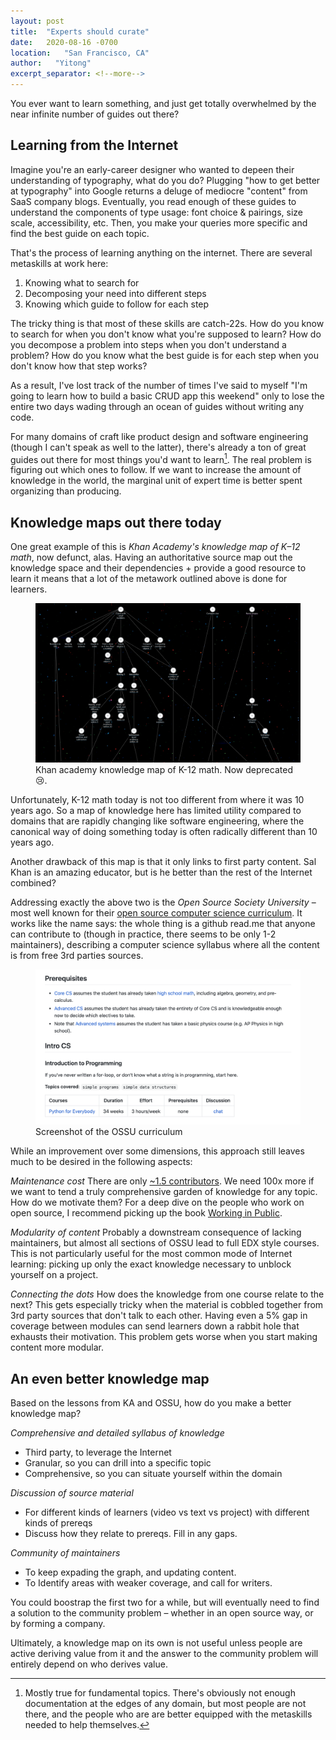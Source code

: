 ```yaml
---
layout: post
title:  "Experts should curate"
date:   2020-08-16 -0700
location:   "San Francisco, CA"
author:   "Yitong"
excerpt_separator: <!--more-->
---
```


You ever want to learn something, and just get totally overwhelmed by the near infinite number of guides out there? <!--more--> 

## Learning from the Internet

Imagine you're an early-career designer who wanted to depeen their understanding of typography, what do you do? Plugging "how to get better at typography" into Google returns a deluge of mediocre "content" from SaaS company blogs. Eventually, you read enough of these guides to understand the components of type usage: font choice & pairings, size scale, accessibility, etc. Then, you make your queries more specific and find the best guide on each topic.

That's the process of learning anything on the internet. There are several metaskills at work here:

1. Knowing what to search for
2. Decomposing your need into different steps
2. Knowing which guide to follow for each step

The tricky thing is that most of these skills are catch-22s. How do you know to search for when you don't know what you're supposed to learn? How do you decompose a problem into steps when you don't understand a problem? How do you know what the best guide is for each step when you don't know how that step works?

As a result, I've lost track of the number of times I've said to myself "I'm going to learn how to build a basic CRUD app this weekend" only to lose the entire two days wading through an ocean of guides without writing any code.

For many domains of craft like product design and software engineering (though I can't speak as well to the latter), there's already a ton of great guides out there for most things you'd want to learn[^1]. The real problem is figuring out which ones to follow. If we want to increase the amount of knowledge in the world, the marginal unit of expert time is better spent organizing than producing.

## Knowledge maps out there today

One great example of this is *Khan Academy's knowledge map of K–12 math*, now defunct, alas. Having an authoritative source map out the knowledge space and their dependencies + provide a good resource to learn it means that a lot of the metawork outlined above is done for learners.

<figure>
  <img class="blogImage" src="/assets/blogImg/curation/knowledgeMap.png" alt="khan academy knowledge map">
  <figcaption>Khan academy knowledge map of K-12 math. Now deprecated 😢.</figcaption>
</figure>

Unfortunately, K-12 math today is not too different from where it was 10 years ago. So a map of knowledge here has limited utility compared to domains that are rapidly changing like software engineering, where the canonical way of doing something today is often radically different than 10 years ago.

Another drawback of this map is that it only links to first party content. Sal Khan is an amazing educator, but is he better than the rest of the Internet combined?

Addressing exactly the above two is the *Open Source Society University* – most well known for their [open source computer science curriculum][OSSUCS]. It works like the name says: the whole thing is a github read.me that anyone can contribute to (though in practice, there seems to be only 1-2 maintainers), describing a computer science syllabus where all the content is from free 3rd parties sources.

<figure>
  <img class="blogImage" src="/assets/blogImg/curation/ossu.png" alt="OSSU">
  <figcaption>Screenshot of the OSSU curriculum</figcaption>
</figure>

While an improvement over some dimensions, this approach still leaves much to be desired in the following aspects: 

*Maintenance cost* There are only [~1.5 contributors][contributors]. We need 100x more if we want to tend a truly comprehensive garden of knowledge for any topic. How do we motivate them? For a deep dive on the people who work on open source, I recommend picking up the book [Working in Public](https://www.amazon.com/Working-Public-Making-Maintenance-Software/dp/0578675862).

*Modularity of content* Probably a downstream consequence of lacking maintainers, but almost all sections of OSSU lead to full EDX style courses. This is not particularly useful for the most common mode of Internet learning: picking up only the exact knowledge necessary to unblock yourself on a project.

*Connecting the dots* How does the knowledge from one course relate to the next? This gets especially tricky when the material is cobbled together from 3rd party sources that don't talk to each other. Having even a 5% gap in coverage between modules can send learners down a rabbit hole that exhausts their motivation. This problem gets worse when you start making content more modular.

## An even better knowledge map

Based on the lessons from KA and OSSU, how do you make a better knowledge map?

*Comprehensive and detailed syllabus of knowledge*
- Third party, to leverage the Internet
- Granular, so you can drill into a specific topic
- Comprehensive, so you can situate yourself within the domain

*Discussion of source material*
- For different kinds of learners (video vs text vs project) with different kinds of prereqs
- Discuss how they relate to prereqs. Fill in any gaps.

*Community of maintainers*
- To keep expading the graph, and updating content.
- To Identify areas with weaker coverage, and call for writers.

You could boostrap the first two for a while, but will eventually need to find a solution to the community problem – whether in an open source way, or by forming a company.

Ultimately, a knowledge map on its own is not useful unless people are active deriving value from it and the answer to the community problem will entirely depend on who derives value.



[^1]: Mostly true for fundamental topics. There's obviously not enough documentation at the edges of any domain, but most people are not there, and the people who are are better equipped with the metaskills needed to help themselves.

[OSSUCS]: https://github.com/ossu/computer-science
[contributors]: https://github.com/ossu/computer-science/graphs/contributors